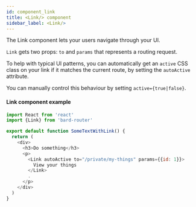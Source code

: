 ```yaml
---
id: component_link
title: <Link/> component
sidebar_label: <Link/>
---
```


The Link component lets your users navigate through your UI.

`Link` gets two props: `to` and `params` that represents a routing request.

To help with typical UI patterns, you can automatically get an `active` CSS class on your link if it matches the current route, by setting the `autoActive` attribute.

You can manually control this behaviour by setting `active={true|false}`.

#### Link component example

```js
import React from 'react'
import {Link} from 'bard-router'

export default function SomeTextWithLink() {
  return (
    <div>
      <h3>Do something</h3>
      <p>
        <Link autoActive to="/private/my-things" params={{id: 1}}>
          View your things
        </Link>
        .
      </p>
    </div>
  )
}
```
